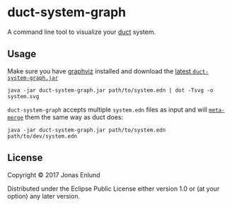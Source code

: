 # duct-system-graph

A command line tool to visualize your [duct](https://github.com/duct-framework/duct) system.

## Usage

Make sure you have [graphviz](http://www.graphviz.org/) installed and download the [latest `duct-system-graph.jar`](https://github.com/jonase/duct-system-graph/releases/download/v.0.1.0/duct-system-graph.jar)

```
java -jar duct-system-graph.jar path/to/system.edn | dot -Tsvg -o system.svg
```

`duct-system-graph` accepts multiple `system.edn` files as input and will [`meta-merge`](https://github.com/weavejester/meta-merge) them the same way as duct does:

```
java -jar duct-system-graph.jar path/to/system.edn path/to/dev/system.edn
```

## License

Copyright © 2017 Jonas Enlund

Distributed under the Eclipse Public License either version 1.0 or (at
your option) any later version.
